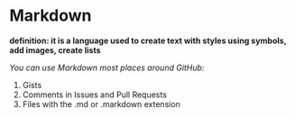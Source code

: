 # Markdown
**definition: it is a language used to create text with styles using symbols, add images, create lists**

_You can use Markdown most places around GitHub:_

1. Gists
2. Comments in Issues and Pull Requests
3. Files with the .md or .markdown extension

